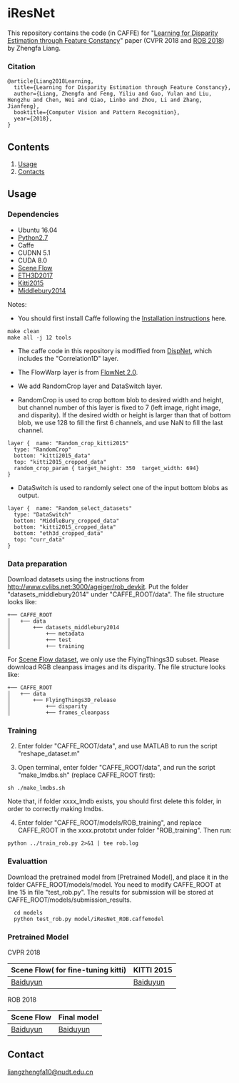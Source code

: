 # iResNet

This repository contains the code (in CAFFE) for "[Learning for Disparity Estimation through Feature Constancy](https://arxiv.org/abs/1712.01039)" paper (CVPR 2018 and [ROB 2018](http://www.robustvision.net/index.php)) by Zhengfa Liang.
 


### Citation
```
@article{Liang2018Learning,
  title={Learning for Disparity Estimation through Feature Constancy},
  author={Liang, Zhengfa and Feng, Yiliu and Guo, Yulan and Liu, Hengzhu and Chen, Wei and Qiao, Linbo and Zhou, Li and Zhang, Jianfeng},
  booktitle={Computer Vision and Pattern Recognition},
  year={2018},
}
```

## Contents

1. [Usage](#usage)
2. [Contacts](#contact)

## Usage

### Dependencies
* Ubuntu 16.04
* [Python2.7](https://www.python.org/downloads/)
* Caffe
* CUDNN 5.1
* CUDA 8.0
* [Scene Flow](https://lmb.informatik.uni-freiburg.de/resources/datasets/SceneFlowDatasets.en.html)
* [ETH3D2017](https://www.eth3d.net/datasets)
* [Kitti2015](http://www.cvlibs.net/datasets/kitti/eval_scene_flow.php?benchmark=stereo)
* [Middlebury2014](http://vision.middlebury.edu/stereo/data/)

Notes: 

- You should first install Caffe following the [Installation instructions](http://caffe.berkeleyvision.org/installation.html) here. 
```
make clean
make all -j 12 tools
```

- The caffe code in this repository is modiffied from [DispNet](https://lmb.informatik.uni-freiburg.de/resources/software.php), which includes the "Correlation1D" layer.

- The FlowWarp layer is from [FlowNet 2.0](https://github.com/lmb-freiburg/flownet2).

- We add RandomCrop layer and DataSwitch layer.

- RandomCrop is used to crop bottom blob to desired width and height, but channel number of this layer is fixed to 7 (left image, right image, and disparity). If the desired width or height is larger than that of bottom blob, we use 128 to fill the first 6 channels, and use NaN to fill the last channel.

```
layer {  name: "Random_crop_kitti2015"
  type: "RandomCrop"
  bottom: "kitti2015_data"
  top: "kitti2015_cropped_data"
  random_crop_param { target_height: 350  target_width: 694}
}
```

- DataSwitch is used to randomly select one of the input bottom blobs as output.
```
layer {  name: "Random_select_datasets"
  type: "DataSwitch"
  bottom: "MiddleBury_cropped_data"
  bottom: "kitti2015_cropped_data"
  bottom: "eth3d_cropped_data"
  top: "curr_data"
}
```


### Data preparation

Download datasets using the instructions from http://www.cvlibs.net:3000/ageiger/rob_devkit. Put the folder "datasets_middlebury2014" under "CAFFE_ROOT/data". The file structure looks like:
```
+── CAFFE_ROOT
│   +── data
│       +── datasets_middlebury2014
│           +── metadata
│           +── test
│           +── training
```


For [Scene Flow dataset](https://lmb.informatik.uni-freiburg.de/resources/datasets/SceneFlowDatasets.en.html), we only use the FlyingThings3D subset. Please download RGB cleanpass images and its disparity. The file structure looks like:
```
+── CAFFE_ROOT
│   +── data
│       +── FlyingThings3D_release
│           +── disparity
│           +── frames_cleanpass
```

### Training

2. Enter folder "CAFFE_ROOT/data", and use MATLAB to run the script "reshape_dataset.m"

3. Open terminal, enter folder "CAFFE_ROOT/data", and run the script "make_lmdbs.sh" (replace CAFFE_ROOT first):
```
sh ./make_lmdbs.sh
```
Note that, if folder xxxx_lmdb exists, you should first delete this folder, in order to correctly making lmdbs.

4. Enter folder "CAFFE_ROOT/models/ROB_training", and replace CAFFE_ROOT in the xxxx.prototxt under folder "ROB_training". Then run:
```
python ../train_rob.py 2>&1 | tee rob.log
```

### Evaluattion

Download the pretrained model from [Pretrained Model], and place it in the folder CAFFE_ROOT/models/model. You need to modify CAFFE_ROOT at line 15 in file "test_rob.py". The results for submission will be stored at CAFFE_ROOT/models/submission_results.

```
  cd models
  python test_rob.py model/iResNet_ROB.caffemodel
```


### Pretrained Model

CVPR 2018

| Scene Flow( for fine-tuning kitti)|  KITTI 2015 |
|---|---|
|[Baiduyun](https://pan.baidu.com/s/1yzopXEVoon2GTO2z-E9gZA)|[Baiduyun](https://pan.baidu.com/s/1_IPicEoPD-9xey2LoL556Q)|

ROB 2018

| Scene Flow |  Final model |
|---|---|
|[Baiduyun](https://pan.baidu.com/s/1ziHbZc37SVvhkpM0hStJng)|[Baiduyun](https://pan.baidu.com/s/1LZkUb0HHUihEoKgp4vCaTw)|


## Contact
liangzhengfa10@nudt.edu.cn
